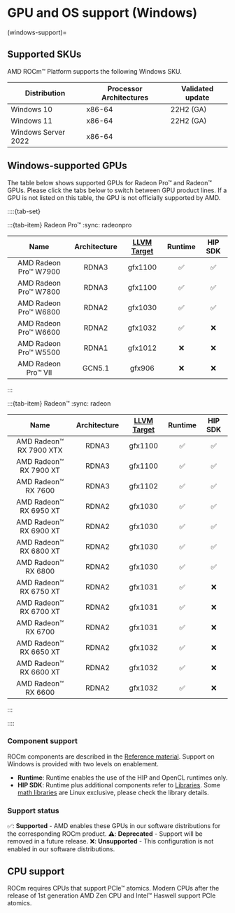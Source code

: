 # GPU and OS support (Windows)

(windows-support)=

## Supported SKUs

AMD ROCm™ Platform supports the following Windows SKU.

| Distribution        |Processor Architectures| Validated update   |
|---------------------|-----------------------|--------------------|
| Windows 10          | x86-64                | 22H2 (GA)          |
| Windows 11          | x86-64                | 22H2 (GA)          |
| Windows Server 2022 | x86-64                |                    |

## Windows-supported GPUs

The table below shows supported GPUs for Radeon Pro™ and Radeon™ GPUs. Please
click the tabs below to switch between GPU product lines. If a GPU is not listed
on this table, the GPU is not officially supported by AMD.

::::{tab-set}

:::{tab-item} Radeon Pro™
:sync: radeonpro

| Name | Architecture |[LLVM Target](https://www.llvm.org/docs/AMDGPUUsage.html#processors) | Runtime | HIP SDK |
|:----:|:------------:|:--------------------------------------------------------------------:|:-------:|:----------------:|
| AMD Radeon Pro™ W7900   | RDNA3  | gfx1100 | ✅ | ✅ |
| AMD Radeon Pro™ W7800   | RDNA3  | gfx1100 | ✅ | ✅ |
| AMD Radeon Pro™ W6800   | RDNA2  | gfx1030 | ✅ | ✅ |
| AMD Radeon Pro™ W6600   | RDNA2  | gfx1032 | ✅ | ❌ |
| AMD Radeon Pro™ W5500   | RDNA1  | gfx1012 | ❌ | ❌ |
| AMD Radeon Pro™ VII     | GCN5.1 | gfx906  | ❌ | ❌ |

:::

:::{tab-item} Radeon™
:sync: radeon

| Name | Architecture | [LLVM Target](https://www.llvm.org/docs/AMDGPUUsage.html#processors) | Runtime | HIP SDK |
|:----:|:------------:|:--------------------------------------------------------------------:|:-------:|:----------------:|
| AMD Radeon™ RX 7900 XTX | RDNA3  | gfx1100 | ✅ | ✅ |
| AMD Radeon™ RX 7900 XT  | RDNA3  | gfx1100 | ✅ | ✅ |
| AMD Radeon™ RX 7600     | RDNA3  | gfx1102 | ✅ | ✅ |
| AMD Radeon™ RX 6950 XT  | RDNA2  | gfx1030 | ✅ | ✅ |
| AMD Radeon™ RX 6900 XT  | RDNA2  | gfx1030 | ✅ | ✅ |
| AMD Radeon™ RX 6800 XT  | RDNA2  | gfx1030 | ✅ | ✅ |
| AMD Radeon™ RX 6800     | RDNA2  | gfx1030 | ✅ | ✅ |
| AMD Radeon™ RX 6750 XT  | RDNA2  | gfx1031 | ✅ | ❌ |
| AMD Radeon™ RX 6700 XT  | RDNA2  | gfx1031 | ✅ | ❌ |
| AMD Radeon™ RX 6700     | RDNA2  | gfx1031 | ✅ | ❌ |
| AMD Radeon™ RX 6650 XT  | RDNA2  | gfx1032 | ✅ | ❌ |
| AMD Radeon™ RX 6600 XT  | RDNA2  | gfx1032 | ✅ | ❌ |
| AMD Radeon™ RX 6600     | RDNA2  | gfx1032 | ✅ | ❌ |

:::

::::

### Component support

ROCm components are described in the [Reference material](../../reference/index). Support
on Windows is provided with two levels on enablement.

* **Runtime**: Runtime enables the use of the HIP and OpenCL runtimes only.
* **HIP SDK**: Runtime plus additional components refer to [Libraries](../../reference/libraries/index).
  Some [math libraries](../../reference/libraries/gpu-libraries/math) are Linux exclusive, please check the library details.

### Support status

✅: **Supported** - AMD enables these GPUs in our software distributions for
  the corresponding ROCm product.
⚠️: **Deprecated** - Support will be removed in a future release.
❌: **Unsupported** - This configuration is not enabled in our software
  distributions.

## CPU support

ROCm requires CPUs that support PCIe™ atomics. Modern CPUs after the release of
1st generation AMD Zen CPU and Intel™ Haswell support PCIe atomics.
